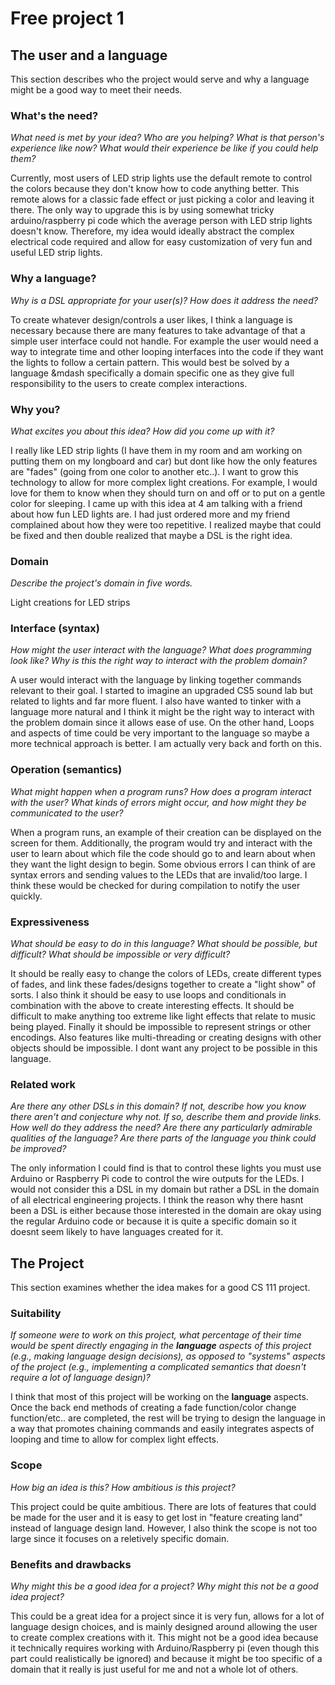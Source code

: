 # Free project 1

## The user and a language
This section describes who the project would serve and why a language might be a
good way to meet their needs.


### What's the need?
_What need is met by your idea? Who are you helping? What is that person's
experience like now? What would their experience be like if you could help 
them?_

Currently, most users of LED strip lights use the default remote to control the colors
because they don't know how to code anything better. This remote alows for a classic fade
effect or just picking a color and leaving it there. The only way to upgrade this is by
using somewhat tricky arduino/raspberry pi code which the average person with LED strip
lights doesn't know. Therefore, my idea would ideally abstract the complex electrical code
required and allow for easy customization of very fun and useful LED strip lights.  


### Why a language?
_Why is a DSL appropriate for your user(s)? How does it address the need?_

To create whatever design/controls a user likes, I think a language is necessary
because there are many features to take advantage of that a simple user interface
could not handle. For example the user would need a way to integrate time and other
looping interfaces into the code if they want the lights to follow a certain pattern.
This would best be solved by a language &mdash specifically a domain specific one as
they give full responsibility to the users to create complex interactions.

### Why you?
_What excites you about this idea? How did you come up with it?_

I really like LED strip lights (I have them in my room and am working on putting
them on my longboard and car) but dont like how the only features are "fades" (going
from one color to another etc..). I want to grow this technology to allow for more
complex light creations. For example, I would love for them to know when they should
turn on and off or to put on a gentle color for sleeping. I came up with this idea at
4 am talking with a friend about how fun LED lights are. I had just ordered more and my
friend complained about how they were too repetitive. I realized maybe that could be fixed
and then double realized that maybe a DSL is the right idea.

### Domain
_Describe the project's domain in five words._

Light creations for LED strips

### Interface (syntax)
_How might the user interact with the language? What does programming look 
like? Why is this the right way to interact with the problem domain?_ 

A user would interact with the language by linking together commands relevant to their goal.
I started to imagine an upgraded CS5 sound lab but related to lights and far more fluent.
I also have wanted to tinker with a language more natural and I think it might be the right
way to interact with the problem domain since it allows ease of use. On the other hand,
Loops and aspects of time could be very important to the language so maybe a more technical
approach is better. I am actually very back and forth on this. 


### Operation (semantics)
_What might happen when a program runs? How does a program interact with the
user? What kinds of errors might occur, and how might they be communicated to
the user?_

When a program runs, an example of their creation can be displayed on the screen for them.
Additionally, the program would try and interact with the user to learn about which file
the code should go to and learn about when they want the light design to begin. Some obvious
errors I can think of are syntax errors and sending values to the LEDs that are invalid/too large.
I think these would be checked for during compilation to notify the user quickly.


### Expressiveness
_What should be easy to do in this language? What should be possible, but
difficult? What should be impossible or very difficult?_

It should be really easy to change the colors of LEDs, create different types of fades,
and link these fades/designs together to create a "light show" of sorts.
I also think it should be easy to use loops and conditionals in combination with the above
to create interesting effects. It should be difficult to make anything too extreme like
light effects that relate to music being played. Finally it should be impossible to
represent strings or other encodings. Also features like multi-threading or creating
designs with other objects should be impossible. I dont want any project to be possible
in this language. 


### Related work
_Are there any other DSLs in this domain? If not, describe how you know there
aren't and conjecture why not. If so, describe them and provide links. How well 
do they address the need? Are there any particularly admirable qualities of the
language? Are there parts of the language you think could be improved?_

The only information I could find is that to control these lights you must use Arduino or
Raspberry Pi code to control the wire outputs for the LEDs. I would not consider this
a DSL in my domain but rather a DSL in the domain of all electrical engineering projects.
I think the reason why there hasnt been a DSL is either because those interested in the domain
are okay using the regular Arduino code or because it is quite a specific domain so it doesnt
seem likely to have languages created for it. 


## The Project
This section examines whether the idea makes for a good CS 111 project.


### Suitability
_If someone were to work on this project, what percentage of their time would be
spent directly engaging in the **language** aspects of this project (e.g.,
making language design decisions), as opposed to "systems" aspects of the
project (e.g., implementing a complicated semantics that doesn't require a lot
of language design)?_

I think that most of this project will be working on the **language** aspects.
Once the back end methods of creating a fade function/color change function/etc..
are completed, the rest will be trying to design the language in a way that promotes
chaining commands and easily integrates aspects of looping and time to allow for complex
light effects. 


### Scope
_How big an idea is this? How ambitious is this project?_

This project could be quite ambitious. There are lots of features that could be made for the user
and it is easy to get lost in "feature creating land" instead of language design land.
However, I also think the scope is not too large since it focuses on a reletively specific
domain. 

### Benefits and drawbacks
_Why might this be a good idea for a project? Why might this not be a good idea 
project?_

This could be a great idea for a project since it is very fun, allows for a lot of language design
choices, and is mainly designed around allowing the user to create complex creations with it. 
This might not be a good idea because it technically requires working with Arduino/Raspberry pi (even
though this part could realistically be ignored) and because it might be too specific of a domain
that it really is just useful for me and not a whole lot of others. 
